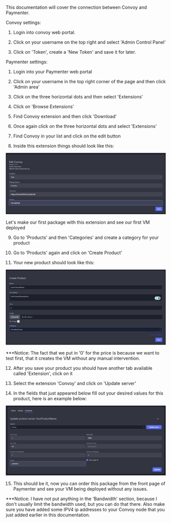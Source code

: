 This documentation will cover the connection between Convoy and Paymenter.


Convoy settings:

1. Login into convoy web portal.

2. Click on your username on the top right and select 'Admin Control Panel'

3. Click on 'Token', create a 'New Token' and save it for later.


Paymenter settings:


1.  Login into your Paymenter web portal

2.  Click on your username in the top right corner of the page and then click 'Admin area'

3.  Click on the three horizontal dots and then select 'Extensions'

4.  Click on 'Browse Extensions'

5.  Find Convoy extension and then click 'Download'

6.  Once again click on the three horizontal dots and select 'Extensions'

7.  Find Convoy in your list and click on the edit button

8.  Inside this extension things should look like this:

![Alt text](PaymenterExtensionSettings.png)

  Let's make our first package with this extension and see our first VM deployed

9.  Go to 'Products' and then 'Categories' and create a category for your product

10. Go to 'Products' again and click on 'Create Product'

11. Your new product should look like this:

![Alt text](VMProducts1.png)

***Notice: The fact that we put in '0' for the price is because we want to test first, that it creates the VM without any manual intervention.

12. After you save your product you should have another tab available called 'Extension', click on it

13. Select the extension 'Convoy' and click on 'Update server'

14. In the fields that just appeared below fill out your desired values for this product, here is an example below:

![Alt text](ConvoyProductSettings.png)

15. This should be it, now you can order this package from the front page of Paymenter and see your VM being deployed without any issues.

***Notice: I have not put anything in the 'Bandwidth' section, because I don't usually limit the bandwidth used, but you can do that there. Also make sure you have added some IPV4 ip addresses to your Convoy node that you just added earlier in this documentation.
